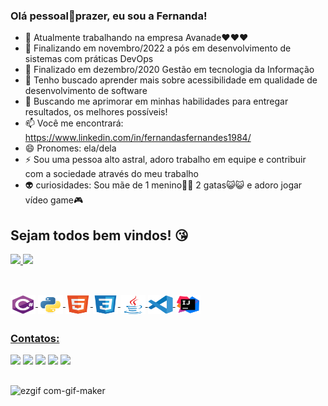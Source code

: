 ### Olá pessoal👋prazer, eu sou a Fernanda!
 
- 🔭 Atualmente trabalhando na empresa Avanade❤️❤️❤️
- 🌱 Finalizando em novembro/2022 a pós em desenvolvimento de sistemas com práticas DevOps
- 👯 Finalizado em dezembro/2020 Gestão em tecnologia da Informação
- 🤔 Tenho buscado aprender mais sobre acessibilidade em qualidade de desenvolvimento de software
- 💬 Buscando me aprimorar em minhas habilidades para entregar resultados, os melhores possíveis!
- 📫 Você me encontrará: https://www.linkedin.com/in/fernandasfernandes1984/
- 😄 Pronomes: ela/dela
- ⚡ Sou uma pessoa alto astral, adoro trabalho em equipe e contribuir com a sociedade através do meu trabalho
- 👽 curiosidades: Sou mãe de 1 menino👦🏽 2 gatas😺😺 e adoro jogar vídeo game🎮
 ## Sejam todos bem vindos! 😘     

<div>
  <a href="https://github.com/FernandaSiqFernandes">
  <img height="180em" src="https://github-readme-stats.vercel.app/api?username=FernandaSiqFernandes&show_icons=true&theme=dracula&include_all_commits=true&count_private=true"/>
  <img height="180em" src="https://github-readme-stats.vercel.app/api/top-langs/?username=FernandaSiqFernandes&layout=compact&langs_count=7&theme=dracula"/>
</div>

 ##
 
<div style="display: inline_block"><br>
 <img align="center" alt="Nanda-CSharp" height="30" width="40" src="https://raw.githubusercontent.com/devicons/devicon/master/icons/csharp/csharp-original.svg">
 <img align="center" alt="Nanda-Python" height="30" width="40" src="https://raw.githubusercontent.com/devicons/devicon/master/icons/python/python-original.svg">
 <img align="center" alt="Nanda-HTML" height="30" width="40" src="https://raw.githubusercontent.com/devicons/devicon/master/icons/html5/html5-original.svg">
 <img align="center" alt="Nanda-CSS" height="30" width="40" src="https://raw.githubusercontent.com/devicons/devicon/master/icons/css3/css3-original.svg">
 <img align="center" alt="Nanda-JAVA" height="30" width="40" src="https://raw.githubusercontent.com/devicons/devicon/master/icons/java/java-original.svg">
 <img align="center" alt="Nanda-VSCODE" height="30" width="40" src="https://raw.githubusercontent.com/devicons/devicon/master/icons/vscode/vscode-original.svg">
 <img align="center" alt="Nanda-INTELLIJ" height="30" width="40" src="https://raw.githubusercontent.com/devicons/devicon/master/icons/intellij/intellij-original.svg">

</div>

  ##
  
  ### Contatos:
  
<div> 
 <a href = "mailto:fernandasfernandes1984@gmail.com"><img src="https://img.shields.io/badge/Gmail-D14836?style=for-the-badge&logo=gmail&logoColor=white"></a>  
 <a href = "mailto:fernandasfernandes1984@outlook.com"><img src="https://img.shields.io/badge/Microsoft_Outlook-0078D4?style=for-the-badge&logo=microsoft-outlook&logoColor=white"></a>
 <a href = "https://www.linkedin.com/in/fernandasfernandes1984/"><img src="https://img.shields.io/badge/-LinkedIn-%230077B5?style=for-the-badge&logo=LinkedInl&logoColor=white" target="_blank"></a>
 <a href = "FernandaSFernandes#7889"><img src="https://img.shields.io/badge/Discord-7289DA?style=for-the-badge&logo=discord&logoColor=white"></a>
 <a href = "https://steamcommunity.com/profiles/76561199388088153/"><img src="https://img.shields.io/badge/Steam-000000?style=for-the-badge&logo=steam&logoColor=white"></a>
</div>

  ##

  ![ezgif com-gif-maker](https://user-images.githubusercontent.com/113452289/190212272-26fdc4a7-19ae-403f-8e48-85222230c55b.gif)
